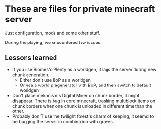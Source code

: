 # These are files for private minecraft server

Just configuration, mods and some other stuff.

During the playing, we encountered few issues.

## Lessons learned
- If you use Biomes'o'Plenty as a worldgen, it lags the server during new chunk generation. 
    - Either don't use BoP as a worldgen
    - Or use a [world pregenerator](https://minecraft.curseforge.com/projects/chunkpregenerator) with BoP, and then switch to default worldgen
- Don't place mekanism's Digital Miner on chunk border, it might disappear. There is bug in core minecraft, 
trashing multiblock items on chunk borders when one chunk is unloaded in different time than the other.
- Probably don'T use the twilight forest's charm of keeping, it seemd to be bugging the server in combination with graves.  